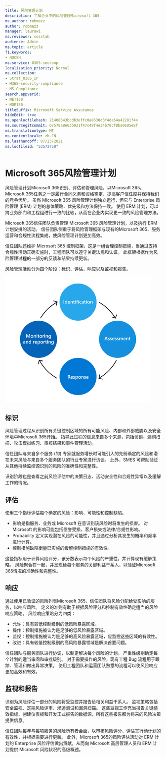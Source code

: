 ```yaml
---
title: 风险管理计划
description: 了解企业中的风险管理Microsoft 365
ms.author: robmazz
author: robmazz
manager: laurawi
ms.reviewer: sosstah
audience: Admin
ms.topic: article
f1.keywords:
- NOCSH
ms.service: O365-seccomp
localization_priority: Normal
ms.collection:
- Strat_O365_IP
- M365-security-compliance
- MS-Compliance
search.appverid:
- MET150
- MOE150
titleSuffix: Microsoft Service Assurance
hideEdit: true
ms.openlocfilehash: 21408643bcdb3effc0a8630d3f4da54a42281f44
ms.sourcegitcommit: 07578a8e03b931f47c49f4e34b78cf8ba0605e8f
ms.translationtype: MT
ms.contentlocale: zh-CN
ms.lasthandoff: 07/23/2021
ms.locfileid: "53573750"
---
```

# <a name="microsoft-365-risk-management-program"></a>Microsoft 365风险管理计划

风险管理计划Microsoft 365识别、评估和管理风险，以Microsoft 365。 Microsoft 365任务之一是履行合同义务和资格鉴定、提高客户信任度并保持我们的竞争优势。 虽然 Microsoft 365 风险管理计划独立运行，但它与 Enterprise 风险管理 (ERM) 计划的总体策略、优先级和方法保持一致。 使用 ERM 计划，可以跨业务部门和工程组进行一致的比较，从而在企业内实现更一致的风险管理方法。

Microsoft 365信任团队负责管理 Microsoft 365 风险管理计划，以及执行 ERM 计划安排的活动。 信任团队侧重于将风险管理框架与现有的Microsoft 365、服务运营和合规性流程集成，使风险管理计划更加高效。

信任团队还维护 Microsoft 365 控制框架，这是一组合理控制措施，当通过支持合规性活动正确实施时，工程团队可以遵守关键法规和认证。 此框架根据作为风险管理过程的一部分的反馈和结果持续更新。

风险管理活动分为四个阶段：标识、评估、响应以及监视和报告。

![风险管理流程活动](../media/assurance-risk-management-review-process.png)

## <a name="identification"></a>标识

风险管理过程从识别所有关键控制区域的所有可能风险、内部和外部威胁以及安全环境中Microsoft 365开始。 指导此过程的信息来自多个来源，包括访谈、漏洞扫描、攻击模拟练习、审核结果和事件管理活动。

信任团队与来自多个服务 (的) 专家就服务增长时可能引入的先前确定的风险和潜在未来风险与来自多个服务团队的行业专家进行访谈。 此外，SMES 可帮助验证从其他持续监控源识别的风险的准确性和完整性。

识别阶段也是查看之前风险评估中的决策日志、活动安全性和合规性异常以及缓解工作的情况。

## <a name="assessment"></a>评估

使用三个指标评估每个确定的风险：影响、可能性和控制缺陷。

- 影响是指服务、业务或 Microsoft 在意识到该风险时将发生的损害。 对 Microsoft 的影响可能包括信誉受损、客户损失或法律/合规性影响。
- Probability 定义实现潜在风险的可能性，并且通过分析其发生的概率和频率进行计算。
- 控制措施缺陷衡量已实施的缓解控制措施的有效性。

这些指标用于计算风险评分，该分数表示每个风险的严重性，并计算现有缓解策略。 风险聚合在一起，并呈现给每个服务的关键利益干系人，以验证Microsoft 365情况的准确性和完整性。

## <a name="response"></a>响应

通过使用已验证的风险列表Microsoft 365，信任团队将风险分配给受影响的服务，以响应风险。 定义的准则有助于根据风险评分和控制有效性确定适当的风险响应策略。 风险响应策略分为四类：

- 允许：具有较低控制级别的低风险暴露区域。
- 操作：控制措施被认为是足够的低风险暴露区域。
- 监视：控制措施被认为是足够的高风险暴露区域，应监控这些区域的有效性。
- 改进：具有较低控制级别的高风险暴露领域是解决首要问题。

信任团队与服务团队进行协调，以制定解决每个风险的计划。 严重性级别确定每个计划的适当审阅和审批级别。 对于需要操作的风险，现有工程 Bug 流程用于跟踪、管理和做出异常决策。 使用工程团队和运营团队熟悉的流程可以使风险响应更加高效和有效。

## <a name="monitoring-and-reporting"></a>监视和报告

识别为风险评估一部分的风险将受监控并报告给相关利益干系人。 监视策略包括安全监视、定期风险评审、渗透测试和漏洞扫描。 这些监视工作充当报告关键绩效指标、创建仪表板和开发正式报告的数据源，所有这些报告都为将来的风险决策提供信息。

信任团队每年与每项服务的风险所有者会面，以审核风险评分、评估其行动计划的有效性，并根据需要进行更新。 此外，Microsoft 365的风险评估活动对 ERM 计划的 Enterprise 风险评估做出贡献，从而向 Microsoft 高层管理人员和 ERM 计划提供 Microsoft 风险状况的高级概述。

